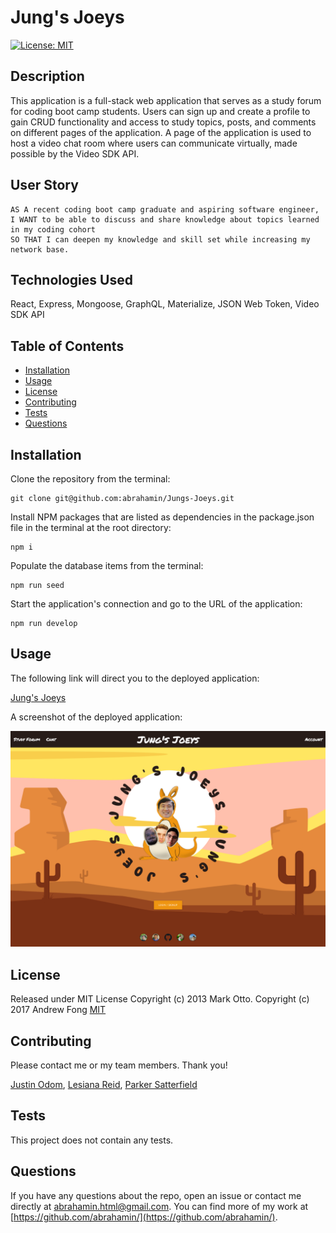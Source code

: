 # Jung's Joeys

[![License: MIT](https://img.shields.io/badge/License-MIT-yellow.svg)](https://opensource.org/licenses/MIT)

## Description

This application is a full-stack web application that serves as a study forum for coding boot camp students. Users can sign up and create a profile to gain CRUD functionality and access to study topics, posts, and comments on different pages of the application. A page of the application is used to host a video chat room where users can communicate virtually, made possible by the Video SDK API.

## User Story

```
AS A recent coding boot camp graduate and aspiring software engineer,
I WANT to be able to discuss and share knowledge about topics learned in my coding cohort
SO THAT I can deepen my knowledge and skill set while increasing my network base.
```

## Technologies Used

React, Express, Mongoose, GraphQL, Materialize, JSON Web Token, Video SDK API

## Table of Contents

- [Installation](#installation)
- [Usage](#usage)
- [License](#license)
- [Contributing](#contributing)
- [Tests](#tests)
- [Questions](#questions)

## Installation

Clone the repository from the terminal:

```
git clone git@github.com:abrahamin/Jungs-Joeys.git
```

Install NPM packages that are listed as dependencies in the package.json file in the terminal at the root directory:

```
npm i
```

Populate the database items from the terminal:

```
npm run seed
```

Start the application's connection and go to the URL of the application:

```
npm run develop
```

## Usage

The following link will direct you to the deployed application:

[Jung's Joeys](https://jungsjoeys.herokuapp.com/)

A screenshot of the deployed application:

![Screenshot](/img/jj-screenshot.png)

## License

Released under MIT License Copyright (c) 2013 Mark Otto. Copyright (c) 2017 Andrew Fong
[MIT](https://opensource.org/licenses/MIT)

## Contributing

Please contact me or my team members. Thank you!

[Justin Odom](https://github.com/jeodom17), [Lesiana Reid](https://github.com/leci1259), [Parker Satterfield](https://github.com/parkersatterfield)

## Tests

This project does not contain any tests.

## Questions

If you have any questions about the repo, open an issue or contact me directly at abrahamin.html@gmail.com. You can find more of my work at [https://github.com/abrahamin/](https://github.com/abrahamin/).

